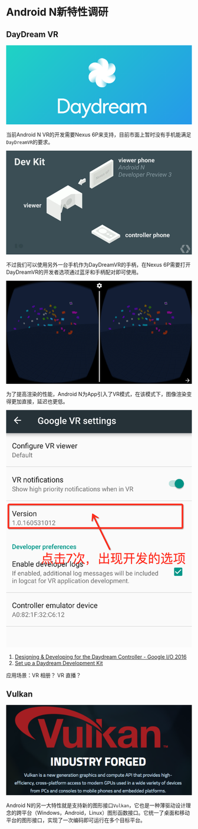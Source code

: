 # Android N新特性调研


## DayDream VR

![daydream](images/an_daydream.png)

当前Android N VR的开发需要Nexus 6P来支持，目前市面上暂时没有手机能满足`DayDreamVR`的要求。

![dev-kit](images/an_daydream_devkit.png)

不过我们可以使用另外一台手机作为DayDreamVR的手柄，在Nexus 6P需要打开DayDreamVR的开发者选项通过蓝牙和手柄配对即可使用。

![paint](images/an_daydream_paint.png)

为了提高渲染的性能，Android N为App引入了VR模式，在该模式下，图像渲染变得更加直接，延迟也更低。

![option](images/an_daydream_option.png)

1. [Designing & Developing for the Daydream Controller - Google I/O 2016][1]
2. [Set up a Daydream Development Kit][2]


应用场景：VR 相册？
VR 直播？

## Vulkan

![vk](images/an_vulkan.png)

Android N的另一大特性就是支持新的图形接口`Vulkan`，它也是一种薄驱动设计理念的跨平台（Windows，Android，Linux）图形函数接口。它统一了桌面和移动平台的图形接口，实现了一次编码即可运行在多个目标平台。


[1]:https://www.youtube.com/watch?v=l9OfmWnqR0M
[2]:https://developers.google.com/vr/concepts/dev-kit-setup
